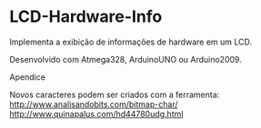 LCD-Hardware-Info
=================

Implementa a exibição de informações de hardware em um LCD.

Desenvolvido com Atmega328, ArduinoUNO ou Arduino2009.



Apendice

Novos caracteres podem ser criados com a ferramenta:
http://www.analisandobits.com/bitmap-char/
http://www.quinapalus.com/hd44780udg.html